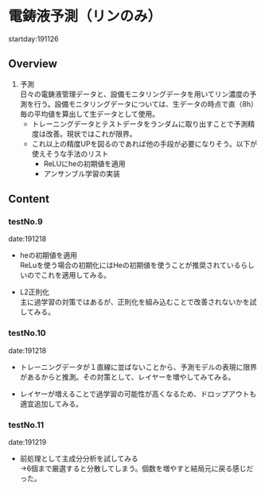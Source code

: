 # 電鋳液予測（リンのみ）

startday:191126

## Overview

1. 予測  
    日々の電鋳液管理データと、設備モニタリングデータを用いてリン濃度の予測を行う。設備モニタリングデータについては、生データの時点で直（8h）毎の平均値を算出して生データとして使用。
    - トレーニングデータとテストデータをランダムに取り出すことで予測精度は改善。現状ではこれが限界。
    - これ以上の精度UPを図るのであれば他の手段が必要になりそう。以下が使えそうな手法のリスト
        - ReLUにheの初期値を適用
        - アンサンブル学習の実装

## Content

### testNo.9

date:191218

- heの初期値を適用  
    ReLuを使う場合の初期化にはHeの初期値を使うことが推奨されているらしいのでこれを適用してみる。

- L2正則化  
    主に過学習の対策ではあるが、正則化を組み込むことで改善されないかを試してみる。

### testNo.10

date:191218

- トレーニングデータが１直線に並ばないことから、予測モデルの表現に限界があるからと推測。その対策として、レイヤーを増やしてみてみる。

- レイヤーが増えることで過学習の可能性が高くなるため、ドロップアウトも適宜追加してみる。

### testNo.11

date:191219

- 前処理として主成分分析を試してみる  
    →6個まで厳選すると分散してしまう。個数を増やすと結局元に戻る感じだった。
